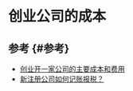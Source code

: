 # 创业公司的成本


## 参考 {#参考}

-   [创业开一家公司的主要成本和费用](https://zhuanlan.zhihu.com/p/160096103)
-   [新注册公司如何记账报税？](https://zhuanlan.zhihu.com/p/408935831)
